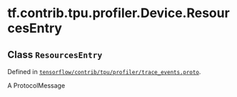 <div itemscope itemtype="http://developers.google.com/ReferenceObject">
<meta itemprop="name" content="tf.contrib.tpu.profiler.Device.ResourcesEntry" />
<meta itemprop="path" content="Stable" />
</div>

# tf.contrib.tpu.profiler.Device.ResourcesEntry

## Class `ResourcesEntry`





Defined in [`tensorflow/contrib/tpu/profiler/trace_events.proto`](/code/stable/tensorflow/contrib/tpu/profiler/trace_events.proto).

A ProtocolMessage

